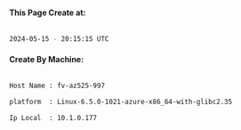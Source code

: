 
   
#### This Page Create at:

```bash

2024-05-15 - 20:15:15 UTC

```

#### Create By Machine:

```bash

Host Name : fv-az525-997

platform  : Linux-6.5.0-1021-azure-x86_64-with-glibc2.35

Ip Local  : 10.1.0.177

```

